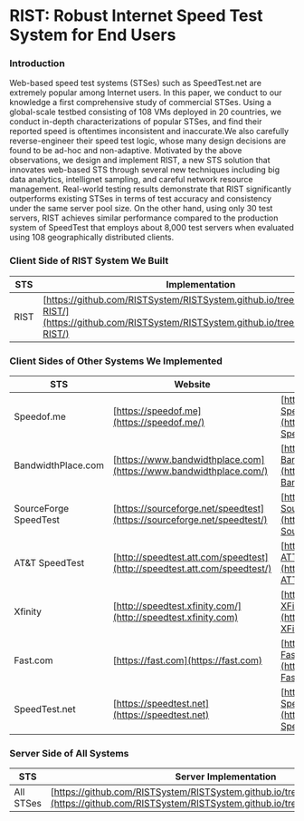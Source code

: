 # RIST: Robust Internet Speed Test System for End Users
### Introduction
Web-based speed test systems (STSes) such as SpeedTest.net
are extremely popular among Internet users. In this paper,
we conduct to our knowledge a first comprehensive study of
commercial STSes. Using a global-scale testbed consisting
of 108 VMs deployed in 20 countries, we conduct in-depth
characterizations of popular STSes, and find their reported
speed is oftentimes inconsistent and inaccurate.We also carefully
reverse-engineer their speed test logic, whose many
design decisions are found to be ad-hoc and non-adaptive.
Motivated by the above observations, we design and implement
RIST, a new STS solution that innovates web-based
STS through several new techniques including big data analytics,
intellignet sampling, and careful network resource
management. Real-world testing results demonstrate that
RIST significantly outperforms existing STSes in terms of
test accuracy and consistency under the same server pool
size. On the other hand, using only 30 test servers, RIST
achieves similar performance compared to the production
system of SpeedTest that employs about 8,000 test servers
when evaluated using 108 geographically distributed clients.
<br/>
### Client Side of RIST System We Built

<style>
table th:first-of-type {
    width: 220px;
}
table th:third-of-type {
    width: 400px;
}
</style>

|STS|Implementation|
|------|------|
|RIST|[https://github.com/RISTSystem/RISTSystem.github.io/tree/master/client-RIST/](https://github.com/RISTSystem/RISTSystem.github.io/tree/master/client-RIST/)|

### Client Sides of Other Systems We Implemented

|STS|Website|Our Implementation|
|------|------|------|
|Speedof.me|[https://speedof.me](https://speedof.me/)|[https://github.com/RISTSystem/RISTSystem.github.io/tree/master/client-Speedof.me/](https://github.com/RISTSystem/RISTsystem.github.io/tree/master/client-Speedof.me/)|
|BandwidthPlace.com|[https://www.bandwidthplace.com](https://www.bandwidthplace.com/)|[https://github.com/RISTSystem/RISTsystem.github.io/tree/master/client-BandwidthPlace](https://github.com/RISTSystem/RISTSystem.github.io/tree/master/client-BandwidthPlace/)|
|SourceForge SpeedTest|[https://sourceforge.net/speedtest](https://sourceforge.net/speedtest/)|[https://github.com/RISTSystem/RISTSystem.github.io/tree/master/client-SourceForge/](https://github.com/RISTSystem/RISTSystem.github.io/tree/master/client-SourceForge/)|
|AT&T SpeedTest|[http://speedtest.att.com/speedtest](http://speedtest.att.com/speedtest/)|[https://github.com/RISTSystem/RISTsystem.github.io/tree/master/client-ATTSpeedTest/](https://github.com/RISTSystem/RISTsystem.github.io/tree/master/client-ATTSpeedTest/)|
|Xfinity|[http://speedtest.xfinity.com/](http://speedtest.xfinity.com)|[https://github.com/RISTSystem/RISTSystem.github.io/tree/master/client-XFinity/](https://github.com/RISTSystem/RISTSystem.github.io/tree/master/client-XFinity/)|
|Fast.com|[https://fast.com](https://fast.com)|[https://github.com/RISTSystem/RISTsystem.github.io/tree/master/client-Fast.com/](https://github.com/RISTSystem/RISTSystem.github.io/tree/master/client-Fast.com/)|
|SpeedTest.net|[https://speedtest.net](https://speedtest.net)|[https://github.com/RISTSystem/RISTSystem.github.io/tree/master/client-SpeedTest.net/](https://github.com/RISTSystem/RISTSystem.github.io/tree/master/client-SpeedTest.net/)|

### Server Side of All Systems

|STS|Server Implementation|
|------|------|
|All STSes|[https://github.com/RISTSystem/RISTSystem.github.io/tree/master/serverScripts/](https://github.com/RISTSystem/RISTSystem.github.io/tree/master/serverScripts/)|


